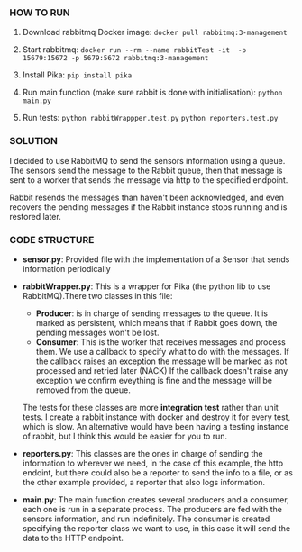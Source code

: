 ### HOW TO RUN

1. Download rabbitmq Docker image: 
        `docker pull rabbitmq:3-management`

2. Start rabbitmq: 
        `docker run --rm --name rabbitTest -it  -p 15679:15672 -p 5679:5672 rabbitmq:3-management`

3. Install Pika:
        `pip install pika`

4. Run main function (make sure rabbit is done with initialisation): 
        `python main.py`

5. Run tests:
        `python rabbitWrappper.test.py`
        `python reporters.test.py`


### SOLUTION

I decided to use RabbitMQ to send the sensors information using a queue.
The sensors send the message to the Rabbit queue, then that message is sent to
a worker that sends the message via http to the specified endpoint.

Rabbit resends the messages than haven't been acknowledged, 
and even recovers the pending messages if the Rabbit instance stops running and is restored later.


### CODE STRUCTURE

* **sensor.py**: Provided file with the implementation of a Sensor that sends information periodically

* **rabbitWrapper.py**: This is a wrapper for Pika (the python lib to use RabbitMQ).There two classes in this file:
  * **Producer**: is in charge of sending messages to the queue. 
                It is marked as persistent, which means that if Rabbit goes down, the pending messages won't be lost.
  * **Consumer**: This is the worker that receives messages and process them.
                We use a callback to specify what to do with the messages. 
                If the callback raises an exception the message will be marked as not processed and retried later (NACK)
                If the callback doesn't raise any exception we confirm eveything is fine and the message will be removed from the queue.
        
  The tests for these classes are more **integration test** rather than unit tests.
  I create a rabbit instance with docker and destroy it for every test, which is slow.
  An alternative would have been having a testing instance of rabbit, but I think this would be easier for you to run.

* **reporters.py**: This classes are the ones in charge of sending the information to wherever we need, in the
                case of this example, the http endoint, but there could also be a reporter to send the info to a file, or
                as the other example provided, a reporter that also logs information. 

* **main.py**: The main function creates several producers and a consumer, each one is run in a separate process.
           The producers are fed with the sensors information, and run indefinitely.
           The consumer is created specifying the reporter class we want to use, in this case it will send the data to the HTTP endpoint.
